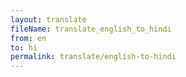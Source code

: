 ```yaml
--- 
layout: translate 
fileName: translate_english_to_hindi 
from: en
to: hi 
permalink: translate/english-to-hindi
---
```

